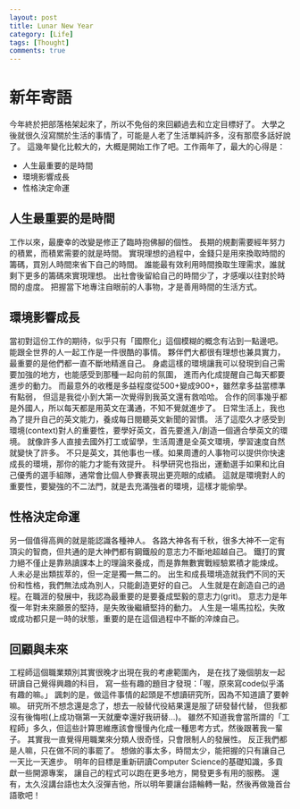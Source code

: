 ```yaml
---
layout: post
title: Lunar New Year
category: [Life]
tags: [Thought]
comments: true
---
```

# 新年寄語

今年終於把部落格架起來了，所以不免俗的來回顧過去和立定目標好了。
大學之後就很久沒寫關於生活的事情了，可能是人老了生活單純許多，沒有那麼多話好說了。
這幾年變化比較大的，大概是開始工作了吧。工作兩年了，最大的心得是：

- 人生最重要的是時間
- 環境影響成長
- 性格決定命運

<!--read more-->

## 人生最重要的是時間

工作以來，最慶幸的改變是修正了臨時抱佛腳的個性。
長期的規劃需要經年努力的積累，而積累需要的就是時間。
實現理想的過程中，金錢只是用來換取時間的籌碼，買別人時間來省下自己的時間。
誰能最有效利用時間換取生理需求，誰就剩下更多的籌碼來實現理想。
出社會後留給自己的時間少了，才感嘆以往對於時間的虛度。
把握當下地專注自眼前的人事物，才是善用時間的生活方式。

## 環境影響成長

當初對這份工作的期待，似乎只有「國際化」這個模糊的概念有沾到一點邊吧。
能跟全世界的人一起工作是一件很酷的事情。
夥伴們大都很有理想也兼具實力，最重要的是他們都一直不斷地精進自己。
身處這樣的環境讓我可以發現到自己需要加強的地方，也能感受到那種一起向前的氛圍，
進而內化成提醒自己每天都要進步的動力。
而最意外的收穫是多益程度從500+變成900+，雖然拿多益當標準有點弱，
但這是我從小到大第一次覺得到我英文還有救哈哈。
合作的同事幾乎都是外國人，所以每天都是用英文在溝通，不知不覺就進步了。
日常生活上，我也為了提升自己的英文能力，養成每日閱聽英文新聞的習慣。
活了這麼久才感受到環境(context)對人的重要性，要學好英文，首先要進入/創造一個適合學英文的環境。
就像許多人直接去國外打工或留學，生活周遭是全英文環境，學習速度自然就變快了許多。
不只是英文，其他事也一樣。如果周遭的人事物可以提供你快速成長的環境，那你的能力才能有效提升。
科學研究也指出，運動選手如果和比自己優秀的選手組隊，通常會比個人參賽表現出更亮眼的成績。
這就是環境對人的重要性，要變強的不二法門，就是去充滿強者的環境，這樣才能偷學。

## 性格決定命運

另一個值得高興的就是能認識各種神人。
各路大神各有千秋，很多大神不一定有頂尖的智商，但共通的是大神們都有鋼鐵般的意志力不斷地超越自己。
鐵打的實力絕不僅止是靠熟讀課本上的理論來養成，而是靠無數實戰經驗累積才能煉成。
人未必是出類拔萃的，但一定是獨一無二的。
出生和成長環境造就我們不同的天份和性格，我們無法成為別人，只能創造更好的自己。
人生就是在創造自己的過程。在職涯的發展中，我認為最重要的是要養成堅毅的意志力(grit)。
意志力是年復一年對未來願景的堅持，是失敗後繼續堅持的動力。
人生是一場馬拉松，失敗或成功都只是一時的狀態，重要的是在這個過程中不斷的淬煉自己。

## 回顧與未來

工程師這個職業類別其實很晚才出現在我的考慮範圍內，
是在找了幾個朋友一起研讀自己覺得興趣的科目，
寫一些有趣的題目才發現：「喔，原來寫code似乎滿有趣的嘛。」
諷刺的是，做這件事情的起頭是不想讀研究所，因為不知道讀了要幹嘛。
研究所不想念還是念了，想去一般替代役結果還是服了研發替代替，
但我都沒有後悔啦(上成功嶺第一天就慶幸還好我研替...)。
雖然不知道我會當所謂的「工程師」多久，但這些計算思維應該會慢慢內化成一種思考方式，然後跟著我一輩子。
其實我一直覺得用職業來分類人很奇怪，只會限制人的發展性。
反正我們都是人嘛，只在做不同的事罷了。
想做的事太多，時間太少，能把握的只有讓自己一天比一天進步。
明年的目標是重新研讀Computer Science的基礎知識，多貢獻一些開源專案，
讓自己的程式可以跑在更多地方，開發更多有用的服務。
還有，太久沒講台語也太久沒彈吉他，所以明年要讓台語輪轉一點，然後再做幾首台語歌吧！
